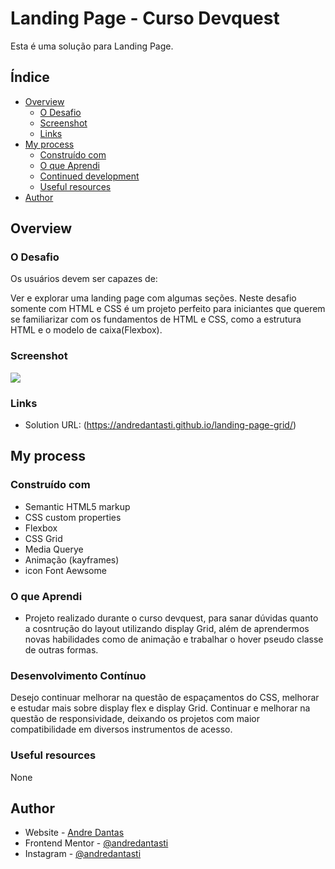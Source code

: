 # Landing Page - Curso Devquest

Esta é uma solução para Landing Page.

## Índice

- [Overview](#overview)
  - [O Desafio](#O-Desafio)
  - [Screenshot](#screenshot)
  - [Links](#links)
- [My process](#my-process)
  - [Construído com](#Construído-Com)
  - [O que Aprendi](#what-i-learned)
  - [Continued development](#continued-development)
  - [Useful resources](#useful-resources)
- [Author](#author)

## Overview

### O Desafio

Os usuários devem ser capazes de:

Ver e explorar uma landing page com algumas seções. 
Neste desafio somente com HTML e CSS é um projeto perfeito para iniciantes que querem se familiarizar com os fundamentos de HTML e CSS, como a estrutura HTML e o modelo de caixa(Flexbox).

### Screenshot

![](./src/images/animacao.gifges/)


### Links

- Solution URL: (https://andredantasti.github.io/landing-page-grid/)

## My process

### Construído com

- Semantic HTML5 markup
- CSS custom properties
- Flexbox
- CSS Grid 
- Media Querye
- Animação (kayframes)
- icon Font Aewsome

### O que Aprendi

- Projeto realizado durante o curso devquest, para sanar dúvidas quanto a cosntrução do layout utilizando display Grid, além de aprendermos novas habilidades como de animação e trabalhar o hover pseudo classe de outras formas.

### Desenvolvimento Contínuo

Desejo continuar melhorar na questão de espaçamentos do CSS, melhorar e estudar mais sobre display flex e display Grid.
Continuar e melhorar na questão de responsividade, deixando os projetos com maior compatibilidade em diversos instrumentos de acesso.


### Useful resources

None

## Author

- Website - [Andre Dantas](https://github.com/andredantasti)
- Frontend Mentor - [@andredantasti](https://www.frontendmentor.io/profile/andredantasti)
- Instagram - [@andredantasti](https://www.instagram.com/andredantasti)